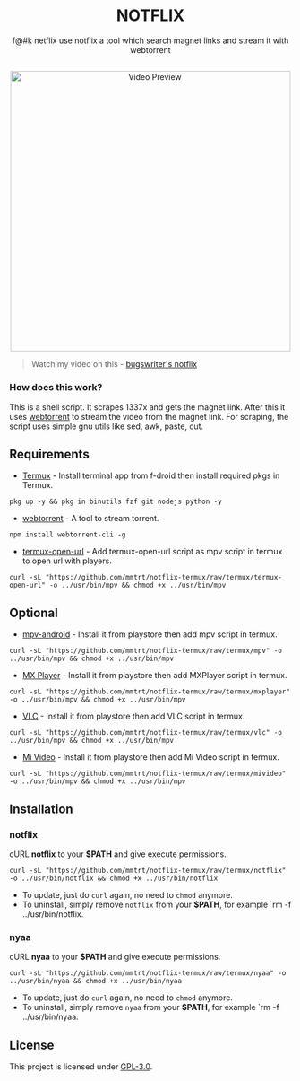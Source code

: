 <h1 align="center">NOTFLIX</h1>
<p align="center">f@#k netflix use notflix a tool which search magnet links and stream it with webtorrent</p>

##
<p align="center">
<img src="./preview.gif" alt="Video Preview" width="500px">
</p>

> Watch my video on this - [bugswriter's notflix](https://youtu.be/RFJCL9C46Mc)

### How does this work?

This is a shell script. It scrapes 1337x and gets the magnet link.
After this it uses [webtorrent](https://webtorrent.io/) to stream the video from the magnet link.
For scraping, the script uses simple gnu utils like sed, awk, paste, cut.

## Requirements
* [Termux](https://f-droid.org/en/packages/com.termux) - Install terminal app from f-droid then install required pkgs in Termux.
```
pkg up -y && pkg in binutils fzf git nodejs python -y
```

* [webtorrent](https://webtorrent.io/) - A tool to stream torrent.
```
npm install webtorrent-cli -g
```
* [termux-open-url](https://github.com/mmtrt/notflix-termux/raw/termux/termux-open-url) - Add termux-open-url script as mpv script in termux to open url with players.
```
curl -sL "https://github.com/mmtrt/notflix-termux/raw/termux/termux-open-url" -o ../usr/bin/mpv && chmod +x ../usr/bin/mpv
```

## Optional

* [mpv-android](https://play.google.com/store/apps/details?id=is.xyz.mpv) - Install it from playstore then add mpv script in termux.
```
curl -sL "https://github.com/mmtrt/notflix-termux/raw/termux/mpv" -o ../usr/bin/mpv && chmod +x ../usr/bin/mpv
```
* [MX Player](https://play.google.com/store/apps/details?id=com.mxtech.videoplayer.ad) - Install it from playstore then add MXPlayer script in termux.
```
curl -sL "https://github.com/mmtrt/notflix-termux/raw/termux/mxplayer" -o ../usr/bin/mpv && chmod +x ../usr/bin/mpv
```
* [VLC](https://play.google.com/store/apps/details?id=org.videolan.vlc) - Install it from playstore then add VLC script in termux.
```
curl -sL "https://github.com/mmtrt/notflix-termux/raw/termux/vlc" -o ../usr/bin/mpv && chmod +x ../usr/bin/mpv
```
* [Mi Video](https://play.google.com/store/apps/details?id=is.xyz.mpv) - Install it from playstore then add Mi Video script in termux.
```
curl -sL "https://github.com/mmtrt/notflix-termux/raw/termux/mivideo" -o ../usr/bin/mpv && chmod +x ../usr/bin/mpv
```


## Installation

### notflix
cURL **notflix** to your **$PATH** and give execute permissions.

```
curl -sL "https://github.com/mmtrt/notflix-termux/raw/termux/notflix" -o ../usr/bin/notflix && chmod +x ../usr/bin/notflix
```
- To update, just do `curl` again, no need to `chmod` anymore.
- To uninstall, simply remove `notflix` from your **$PATH**, for example `rm -f ../usr/bin/notflix.

### nyaa
cURL **nyaa** to your **$PATH** and give execute permissions.

```
curl -sL "https://github.com/mmtrt/notflix-termux/raw/termux/nyaa" -o ../usr/bin/nyaa && chmod +x ../usr/bin/nyaa
```
- To update, just do `curl` again, no need to `chmod` anymore.
- To uninstall, simply remove `nyaa` from your **$PATH**, for example `rm -f ../usr/bin/nyaa.

## License
This project is licensed under [GPL-3.0](https://raw.githubusercontent.com/Illumina/licenses/master/gpl-3.0.txt).

